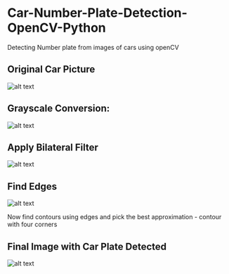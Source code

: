 # Car-Number-Plate-Detection-OpenCV-Python
Detecting Number plate from images of cars using openCV

## Original Car Picture
![alt text](https://github.com/Aqsa-K/Car-Number-Plate-Detection-OpenCV-Python/blob/master/pictures/Car_Image_1.jpg?raw=true)

## Grayscale Conversion:
![alt text](https://github.com/Aqsa-K/Car-Number-Plate-Detection-OpenCV-Python/blob/master/pictures/1%20-%20Grayscale%20Conversion.jpg?raw=true)

## Apply Bilateral Filter
![alt text](https://github.com/Aqsa-K/Car-Number-Plate-Detection-OpenCV-Python/blob/master/pictures/2%20-%20Bilateral%20Filter.jpg?raw=true)

## Find Edges
![alt text](https://github.com/Aqsa-K/Car-Number-Plate-Detection-OpenCV-Python/blob/master/pictures/4%20-%20Canny%20Edges.jpg?raw=true)

Now find contours using edges and pick the best approximation - contour with four corners

## Final Image with Car Plate Detected
![alt text](https://github.com/Aqsa-K/Car-Number-Plate-Detection-OpenCV-Python/blob/master/pictures/Final%20Image%20With%20Number%20Plate%20Detected.jpg?raw=true)
